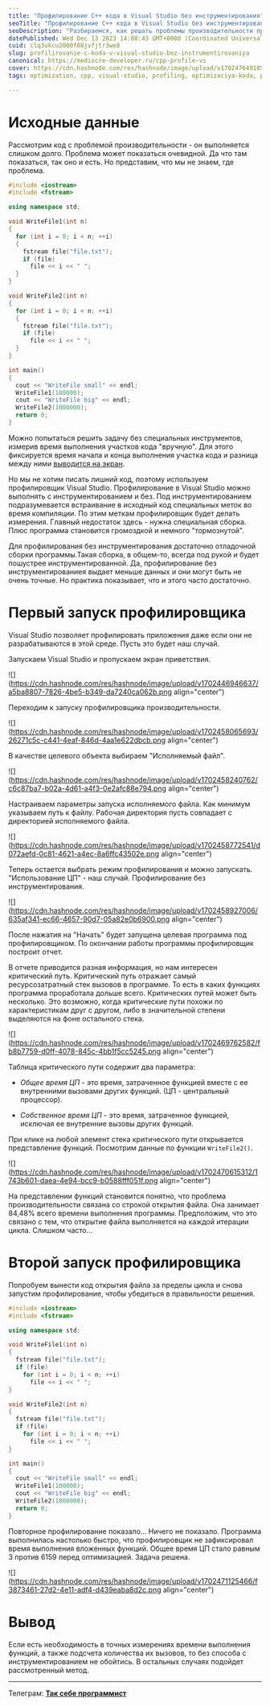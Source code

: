 ```yaml
---
title: "Профилирование C++ кода в Visual Studio без инструментирования"
seoTitle: "Профилирование C++ кода в Visual Studio без инструментирования"
seoDescription: "Разбираемся, как решать проблемы производительности программы с помощью профилировщика Visual Studio без инструментирования"
datePublished: Wed Dec 13 2023 14:08:43 GMT+0000 (Coordinated Universal Time)
cuid: clq3ukcu2000f08jvfjtr3we8
slug: profilirovanie-c-koda-v-visual-studio-bez-instrumentirovaniya
canonical: https://mediocre-developer.ru/cpp-profile-vs
cover: https://cdn.hashnode.com/res/hashnode/image/upload/v1702476491051/92e08174-b05c-42f8-b50c-27466374b0d2.jpeg
tags: optimization, cpp, visual-studio, profiling, optimizaciya-koda, profilirovanie, profilirovanie-c

---
```


# Исходные данные

Рассмотрим код с проблемой производительности - он выполняется слишком долго. Проблема может показаться очевидной. Да что там показаться, так оно и есть. Но представим, что мы не знаем, где проблема.

```cpp
#include <iostream>
#include <fstream>

using namespace std;

void WriteFile1(int n)
{
  for (int i = 0; i < n; ++i)
  {
    fstream file("file.txt");
    if (file)
      file << i << " ";
  }
}

void WriteFile2(int n)
{
  for (int i = 0; i < n; ++i)
  {
    fstream file("file.txt");
    if (file)
      file << i << " ";
  }
}

int main()
{
  cout << "WriteFile small" << endl;
  WriteFile1(100000);
  cout << "WriteFile big" << endl;
  WriteFile2(1000000);
  return 0;
}
```

Можно попытаться решить задачу без специальных инструментов, измерив время выполнения участков кода "вручную". Для этого фиксируется время начала и конца выполнения участка кода и разница между ними [выводится на экран](https://pro-prof.com/forums/topic/cplusplus-time-function).

Но мы не хотим писать лишний код, поэтому используем профилировщик Visual Studio. Профилирование в Visual Studio можно выполнять с инструментированием и без. Под инструментированием подразумевается встраивание в исходный код специальных меток во время компиляции. По этим меткам профилировщик будет делать измерения. Главный недостаток здесь - нужна специальная сборка. Плюс программа становится громоздкой и немного "тормознутой".

Для профилирования без инструментирования достаточно отладочной сборки программы.Такая сборка, в общем-то, всегда под рукой и будет пошустрее инструментированной. Да, профилирование без инструментированиея выдает меньше данных и они могут быть не очень точные. Но практика показывает, что и этого часто достаточно.

# Первый запуск профилировщика

Visual Studio позволяет профилировать приложения даже если они не разрабатываются в этой среде. Пусть это будет наш случай.

Запускаем Visual Studio и пропускаем экран приветствия.

![](https://cdn.hashnode.com/res/hashnode/image/upload/v1702446946637/a5ba8807-7826-4be5-b349-da7240ca062b.png align="center")

Переходим к запуску профилировщика производительности.

![](https://cdn.hashnode.com/res/hashnode/image/upload/v1702458065693/26271c5c-c441-4eaf-846d-4aa1e622dbcb.png align="center")

В качестве целевого объекта выбираем "Исполняемый файл".

![](https://cdn.hashnode.com/res/hashnode/image/upload/v1702458240762/c6c87ba7-b02a-4d61-a4f3-0e2afc88e794.png align="center")

Настраиваем параметры запуска исполняемого файла. Как минимум указываем путь к файлу. Рабочая директория пусть совпадает с директорией исполняемого файла.

![](https://cdn.hashnode.com/res/hashnode/image/upload/v1702458772541/d072aefd-0c81-4621-a4ec-8a6ffc43502e.png align="center")

Теперь остается выбрать режим профилирования и можно запускать. "Использование ЦП" - наш случай. Профилирование без инструментирования.

![](https://cdn.hashnode.com/res/hashnode/image/upload/v1702458927006/635af341-ec66-4657-90d7-05a82e0b6900.png align="center")

После нажатия на "Начать" будет запущена целевая программа под профилировщиком. По окончании работы программы профилировщик построит отчет.

В отчете приводится разная информация, но нам интересен критический путь. Критический путь отражает самый ресурсозатратный стек вызовов в программе. То есть в каких функциях программа проработала дольше всего. Критических путей может быть несколько. Это возможно, когда критические пути похожи по характеристикам друг с другом, либо в значительной степени выделяются на фоне остального стека.

![](https://cdn.hashnode.com/res/hashnode/image/upload/v1702469762582/fb8b7759-d0ff-4078-845c-4bb1f5cc5245.png align="center")

Таблица критического пути содержит два параметра:

* *Общее время ЦП* - это время, затраченное функцией вместе с ее внутренними вызовами других функций. (ЦП - центральный процессор).
    
* *Собственное время ЦП* - это время, затраченное функцией, исключая ее внутренние вызовы других функций.
    

При клике на любой элемент стека критического пути открывается представление функций. Посмотрим данные по функции `WriteFile2()`.

![](https://cdn.hashnode.com/res/hashnode/image/upload/v1702470615312/1743b601-daea-4e94-bcc9-b0588fff051f.png align="center")

На представлении функций становится понятно, что проблема производительности связана со строкой открытия файла. Она занимает 84,48% всего времени выполнения программы. Предположим, что это связано с тем, что открытие файла выполняется на каждой итерации цикла. Слишком часто...

# Второй запуск профилировщика

Попробуем вынести код открытия файла за пределы цикла и снова запустим профилирование, чтобы убедиться в правильности решения.

```cpp
#include <iostream>
#include <fstream>

using namespace std;

void WriteFile1(int n)
{
  fstream file("file.txt");
  if (file)
    for (int i = 0; i < n; ++i)
      file << i << " ";
}

void WriteFile2(int n)
{
  fstream file("file.txt");
  if (file)
    for (int i = 0; i < n; ++i)
      file << i << " ";
}

int main()
{
  cout << "WriteFile small" << endl;
  WriteFile1(100000);
  cout << "WriteFile big" << endl;
  WriteFile2(1000000);
  return 0;
}
```

Повторное профилирование показало... Ничего не показало. Программа выполнилась настолько быстро, что профилировщик не зафиксировал время выполнения вложенных функций. Общее время ЦП стало равным 3 против 6159 перед оптимизацией. Задача решена.

![](https://cdn.hashnode.com/res/hashnode/image/upload/v1702471125466/f3873461-27d2-4e11-adf4-d439eaba8d2c.png align="center")

# Вывод

Если есть необходимость в точных измерениях времени выполнения функций, а также подсчета количества их вызовов, то без способа с инструментированием не обойтись. В остальных случаях подойдет рассмотренный метод.

---

Телеграм: [**Так себе программист**](https://t.me/mediocre_developer)